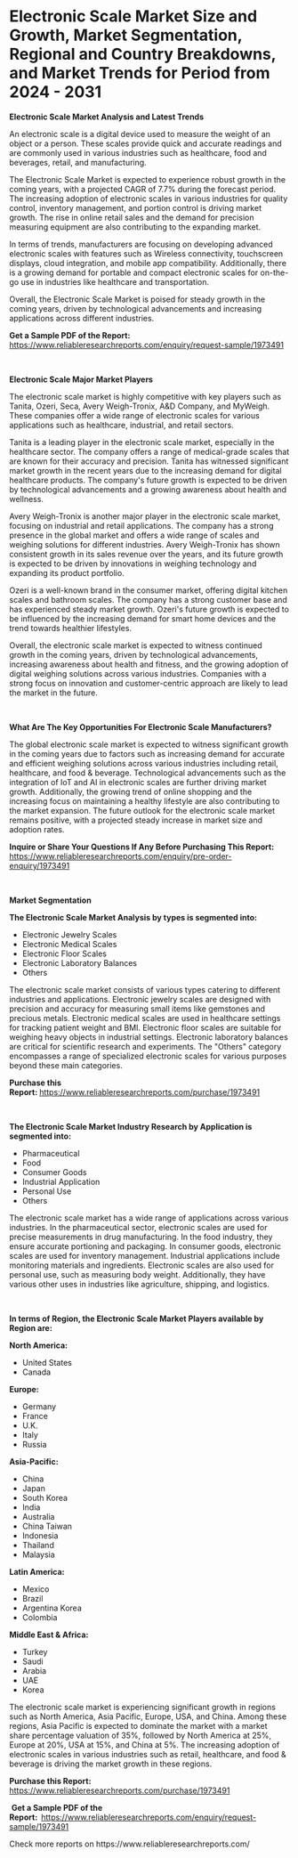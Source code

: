 <p><h1>Electronic Scale Market Size and Growth, Market Segmentation, Regional and Country Breakdowns, and Market Trends for Period from 2024 -  2031</h1></p><p><strong>Electronic Scale Market Analysis and Latest Trends</strong></p>
<p><p>An electronic scale is a digital device used to measure the weight of an object or a person. These scales provide quick and accurate readings and are commonly used in various industries such as healthcare, food and beverages, retail, and manufacturing.</p><p>The Electronic Scale Market is expected to experience robust growth in the coming years, with a projected CAGR of 7.7% during the forecast period. The increasing adoption of electronic scales in various industries for quality control, inventory management, and portion control is driving market growth. The rise in online retail sales and the demand for precision measuring equipment are also contributing to the expanding market.</p><p>In terms of trends, manufacturers are focusing on developing advanced electronic scales with features such as Wireless connectivity, touchscreen displays, cloud integration, and mobile app compatibility. Additionally, there is a growing demand for portable and compact electronic scales for on-the-go use in industries like healthcare and transportation.</p><p>Overall, the Electronic Scale Market is poised for steady growth in the coming years, driven by technological advancements and increasing applications across different industries.</p></p>
<p><strong>Get a Sample PDF of the Report:&nbsp;</strong> <a href="https://www.reliableresearchreports.com/enquiry/request-sample/1973491">https://www.reliableresearchreports.com/enquiry/request-sample/1973491</a></p>
<p>&nbsp;</p>
<p><strong>Electronic Scale Major Market Players</strong></p>
<p><p>The electronic scale market is highly competitive with key players such as Tanita, Ozeri, Seca, Avery Weigh-Tronix, A&D Company, and MyWeigh. These companies offer a wide range of electronic scales for various applications such as healthcare, industrial, and retail sectors. </p><p>Tanita is a leading player in the electronic scale market, especially in the healthcare sector. The company offers a range of medical-grade scales that are known for their accuracy and precision. Tanita has witnessed significant market growth in the recent years due to the increasing demand for digital healthcare products. The company's future growth is expected to be driven by technological advancements and a growing awareness about health and wellness.</p><p>Avery Weigh-Tronix is another major player in the electronic scale market, focusing on industrial and retail applications. The company has a strong presence in the global market and offers a wide range of scales and weighing solutions for different industries. Avery Weigh-Tronix has shown consistent growth in its sales revenue over the years, and its future growth is expected to be driven by innovations in weighing technology and expanding its product portfolio.</p><p>Ozeri is a well-known brand in the consumer market, offering digital kitchen scales and bathroom scales. The company has a strong customer base and has experienced steady market growth. Ozeri's future growth is expected to be influenced by the increasing demand for smart home devices and the trend towards healthier lifestyles.</p><p>Overall, the electronic scale market is expected to witness continued growth in the coming years, driven by technological advancements, increasing awareness about health and fitness, and the growing adoption of digital weighing solutions across various industries. Companies with a strong focus on innovation and customer-centric approach are likely to lead the market in the future.</p></p>
<p>&nbsp;</p>
<p><strong>What Are The Key Opportunities For Electronic Scale Manufacturers?</strong></p>
<p><p>The global electronic scale market is expected to witness significant growth in the coming years due to factors such as increasing demand for accurate and efficient weighing solutions across various industries including retail, healthcare, and food & beverage. Technological advancements such as the integration of IoT and AI in electronic scales are further driving market growth. Additionally, the growing trend of online shopping and the increasing focus on maintaining a healthy lifestyle are also contributing to the market expansion. The future outlook for the electronic scale market remains positive, with a projected steady increase in market size and adoption rates.</p></p>
<p><strong>Inquire or Share Your Questions If Any Before Purchasing This Report:</strong> <a href="https://www.reliableresearchreports.com/enquiry/pre-order-enquiry/1973491">https://www.reliableresearchreports.com/enquiry/pre-order-enquiry/1973491</a></p>
<p>&nbsp;</p>
<p><strong>Market Segmentation</strong></p>
<p><strong>The Electronic Scale Market Analysis by types is segmented into:</strong></p>
<p><ul><li>Electronic Jewelry Scales</li><li>Electronic Medical Scales</li><li>Electronic Floor Scales</li><li>Electronic Laboratory Balances</li><li>Others</li></ul></p>
<p><p>The electronic scale market consists of various types catering to different industries and applications. Electronic jewelry scales are designed with precision and accuracy for measuring small items like gemstones and precious metals. Electronic medical scales are used in healthcare settings for tracking patient weight and BMI. Electronic floor scales are suitable for weighing heavy objects in industrial settings. Electronic laboratory balances are critical for scientific research and experiments. The "Others" category encompasses a range of specialized electronic scales for various purposes beyond these main categories.</p></p>
<p><strong>Purchase this Report:&nbsp;</strong><a href="https://www.reliableresearchreports.com/purchase/1973491">https://www.reliableresearchreports.com/purchase/1973491</a></p>
<p>&nbsp;</p>
<p><strong>The Electronic Scale Market Industry Research by Application is segmented into:</strong></p>
<p><ul><li>Pharmaceutical</li><li>Food</li><li>Consumer Goods</li><li>Industrial Application</li><li>Personal Use</li><li>Others</li></ul></p>
<p><p>The electronic scale market has a wide range of applications across various industries. In the pharmaceutical sector, electronic scales are used for precise measurements in drug manufacturing. In the food industry, they ensure accurate portioning and packaging. In consumer goods, electronic scales are used for inventory management. Industrial applications include monitoring materials and ingredients. Electronic scales are also used for personal use, such as measuring body weight. Additionally, they have various other uses in industries like agriculture, shipping, and logistics.</p></p>
<p>&nbsp;</p>
<p><strong>In terms of Region, the Electronic Scale Market Players available by Region are:</strong></p>
<p>
    <p> <strong> North America: </strong>
        <ul>
            <li>United States</li>
            <li>Canada</li>
        </ul>
        </p> 
    <p> <strong> Europe: </strong>
        <ul>
            <li>Germany</li>
            <li>France</li>
            <li>U.K.</li>
            <li>Italy</li>
            <li>Russia</li>
        </ul>
        </p> 
    <p> <strong> Asia-Pacific: </strong>
        <ul>
            <li>China</li>
            <li>Japan</li>
            <li>South Korea</li>
            <li>India</li>
            <li>Australia</li>
            <li>China Taiwan</li>
            <li>Indonesia</li>
            <li>Thailand</li>
            <li>Malaysia</li>
        </ul>
        </p> 
    <p> <strong> Latin America: </strong>
        <ul>
            <li>Mexico</li>
            <li>Brazil</li>
            <li>Argentina Korea</li>
            <li>Colombia</li>
        </ul>
        </p> 
    <p> <strong> Middle East & Africa: </strong>
        <ul>
            <li>Turkey</li>
            <li>Saudi</li>
            <li>Arabia</li>
            <li>UAE</li>
            <li>Korea</li>
        </ul>
    </p>
    </p>
<p><p>The electronic scale market is experiencing significant growth in regions such as North America, Asia Pacific, Europe, USA, and China. Among these regions, Asia Pacific is expected to dominate the market with a market share percentage valuation of 35%, followed by North America at 25%, Europe at 20%, USA at 15%, and China at 5%. The increasing adoption of electronic scales in various industries such as retail, healthcare, and food & beverage is driving the market growth in these regions.</p></p>
<p><strong>Purchase this Report: </strong><a href="https://www.reliableresearchreports.com/purchase/1973491">https://www.reliableresearchreports.com/purchase/1973491</a></p>
<p>&nbsp;<strong>Get a Sample PDF of the Report:&nbsp;&nbsp;</strong><a href="https://www.reliableresearchreports.com/enquiry/request-sample/1973491">https://www.reliableresearchreports.com/enquiry/request-sample/1973491</a></p>
<p><strong></strong></p>
<p>Check more reports on https://www.reliableresearchreports.com/</p>